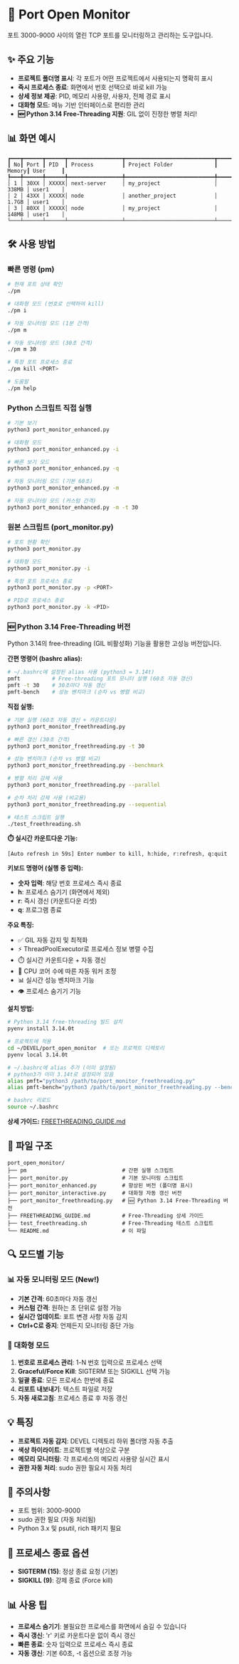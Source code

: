 # 🚀 Port Open Monitor

포트 3000-9000 사이의 열린 TCP 포트를 모니터링하고 관리하는 도구입니다.

## ✨ 주요 기능

- **프로젝트 폴더명 표시**: 각 포트가 어떤 프로젝트에서 사용되는지 명확히 표시
- **즉시 프로세스 종료**: 화면에서 번호 선택으로 바로 kill 가능
- **상세 정보 제공**: PID, 메모리 사용량, 사용자, 전체 경로 표시
- **대화형 모드**: 메뉴 기반 인터페이스로 편리한 관리
- **🆕 Python 3.14 Free-Threading 지원**: GIL 없이 진정한 병렬 처리!

## 📊 화면 예시

```
┏━━━┳━━━━━━┳━━━━━━┳━━━━━━━━━━━━━━━━━┳━━━━━━━━━━━━━━━━━━━━━━━━━━━━┳━━━━━━━┳━━━━━━━━━━┓
┃ No┃ Port ┃ PID  ┃ Process         ┃ Project Folder             ┃ Memory┃ User     ┃
┡━━━╇━━━━━━╇━━━━━━╇━━━━━━━━━━━━━━━━━╇━━━━━━━━━━━━━━━━━━━━━━━━━━━━╇━━━━━━━╇━━━━━━━━━━┩
│ 1 │ 30XX │ XXXXX│ next-server     │ my_project                 │ 338MB │ user1    │
│ 2 │ 43XX │ XXXXX│ node            │ another_project            │ 1.7GB │ user1    │
│ 3 │ 80XX │ XXXXX│ node            │ my_project                 │ 148MB │ user1    │
└───┴──────┴──────┴─────────────────┴────────────────────────────┴───────┴──────────┘
```

## 🛠️ 사용 방법

### 빠른 명령 (pm)

```bash
# 현재 포트 상태 확인
./pm

# 대화형 모드 (번호로 선택하여 kill)
./pm i

# 자동 모니터링 모드 (1분 간격)
./pm m

# 자동 모니터링 모드 (30초 간격)
./pm m 30

# 특정 포트 프로세스 종료
./pm kill <PORT>

# 도움말
./pm help
```

### Python 스크립트 직접 실행

```bash
# 기본 보기
python3 port_monitor_enhanced.py

# 대화형 모드
python3 port_monitor_enhanced.py -i

# 빠른 보기 모드
python3 port_monitor_enhanced.py -q

# 자동 모니터링 모드 (기본 60초)
python3 port_monitor_enhanced.py -m

# 자동 모니터링 모드 (커스텀 간격)
python3 port_monitor_enhanced.py -m -t 30
```

### 원본 스크립트 (port_monitor.py)

```bash
# 포트 현황 확인
python3 port_monitor.py

# 대화형 모드
python3 port_monitor.py -i

# 특정 포트 프로세스 종료
python3 port_monitor.py -p <PORT>

# PID로 프로세스 종료
python3 port_monitor.py -k <PID>
```

### 🆕 Python 3.14 Free-Threading 버전

Python 3.14의 free-threading (GIL 비활성화) 기능을 활용한 고성능 버전입니다.

**간편 명령어 (bashrc alias):**
```bash
# ~/.bashrc에 설정된 alias 사용 (python3 = 3.14t)
pmft          # Free-threading 포트 모니터 실행 (60초 자동 갱신)
pmft -t 30    # 30초마다 자동 갱신
pmft-bench    # 성능 벤치마크 (순차 vs 병렬 비교)
```

**직접 실행:**
```bash
# 기본 실행 (60초 자동 갱신 + 카운트다운)
python3 port_monitor_freethreading.py

# 빠른 갱신 (30초 간격)
python3 port_monitor_freethreading.py -t 30

# 성능 벤치마크 (순차 vs 병렬 비교)
python3 port_monitor_freethreading.py --benchmark

# 병렬 처리 강제 사용
python3 port_monitor_freethreading.py --parallel

# 순차 처리 강제 사용 (비교용)
python3 port_monitor_freethreading.py --sequential

# 테스트 스크립트 실행
./test_freethreading.sh
```

**⏱️ 실시간 카운트다운 기능:**
```
[Auto refresh in 59s] Enter number to kill, h:hide, r:refresh, q:quit
```

**키보드 명령어 (실행 중 입력):**
- **숫자 입력**: 해당 번호 프로세스 즉시 종료
- **h**: 프로세스 숨기기 (화면에서 제외)
- **r**: 즉시 갱신 (카운트다운 리셋)
- **q**: 프로그램 종료

**주요 특징:**
- ✅ GIL 자동 감지 및 최적화
- ⚡ ThreadPoolExecutor로 프로세스 정보 병렬 수집
- ⏱️ 실시간 카운트다운 + 자동 갱신
- 🎯 CPU 코어 수에 따른 자동 워커 조정
- 📊 실시간 성능 벤치마크 기능
- 👁️ 프로세스 숨기기 기능

**설치 방법:**
```bash
# Python 3.14 free-threading 빌드 설치
pyenv install 3.14.0t

# 프로젝트에 적용
cd ~/DEVEL/port_open_monitor  # 또는 프로젝트 디렉토리
pyenv local 3.14.0t

# ~/.bashrc에 alias 추가 (이미 설정됨)
# python3가 이미 3.14t로 설정되어 있음
alias pmft="python3 /path/to/port_monitor_freethreading.py"
alias pmft-bench="python3 /path/to/port_monitor_freethreading.py --benchmark"

# bashrc 리로드
source ~/.bashrc
```

**상세 가이드:** [FREETHREADING_GUIDE.md](./FREETHREADING_GUIDE.md)

## 📁 파일 구조

```
port_open_monitor/
├── pm                              # 간편 실행 스크립트
├── port_monitor.py                 # 기본 모니터링 스크립트
├── port_monitor_enhanced.py        # 향상된 버전 (폴더명 표시)
├── port_monitor_interactive.py     # 대화형 자동 갱신 버전
├── port_monitor_freethreading.py   # 🆕 Python 3.14 Free-Threading 버전
├── FREETHREADING_GUIDE.md          # Free-Threading 상세 가이드
├── test_freethreading.sh           # Free-Threading 테스트 스크립트
└── README.md                       # 이 파일
```

## 🔍 모드별 기능

### 📊 자동 모니터링 모드 (New!)
- **기본 간격**: 60초마다 자동 갱신
- **커스텀 간격**: 원하는 초 단위로 설정 가능
- **실시간 업데이트**: 포트 변경 사항 자동 감지
- **Ctrl+C로 중지**: 언제든지 모니터링 중단 가능

### 🎯 대화형 모드
1. **번호로 프로세스 관리**: 1-N 번호 입력으로 프로세스 선택
2. **Graceful/Force Kill**: SIGTERM 또는 SIGKILL 선택 가능
3. **일괄 종료**: 모든 프로세스 한번에 종료
4. **리포트 내보내기**: 텍스트 파일로 저장
5. **자동 새로고침**: 프로세스 종료 후 자동 갱신

## 💡 특징

- **프로젝트 자동 감지**: DEVEL 디렉토리 하위 폴더명 자동 추출
- **색상 하이라이트**: 프로젝트별 색상으로 구분
- **메모리 모니터링**: 각 프로세스의 메모리 사용량 실시간 표시
- **권한 자동 처리**: sudo 권한 필요시 자동 처리

## 📝 주의사항

- 포트 범위: 3000-9000
- sudo 권한 필요 (자동 처리됨)
- Python 3.x 및 psutil, rich 패키지 필요

## 🚨 프로세스 종료 옵션

- **SIGTERM (15)**: 정상 종료 요청 (기본)
- **SIGKILL (9)**: 강제 종료 (Force kill)

## 📊 사용 팁

- **프로세스 숨기기**: 불필요한 프로세스를 화면에서 숨길 수 있습니다
- **즉시 갱신**: 'r' 키로 카운트다운 없이 즉시 갱신
- **빠른 종료**: 숫자 입력으로 프로세스 즉시 종료
- **자동 갱신**: 기본 60초, -t 옵션으로 조정 가능